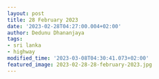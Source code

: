 ```yaml
---
layout: post
title: 28 February 2023
date: '2023-02-28T04:27:00.004+02:00'
author: Dedunu Dhananjaya
tags:
- sri lanka
- highway
modified_time: '2023-03-08T04:30:41.073+02:00'
featured_image: 2023-02-28-28-february-2023.jpg
---
```

